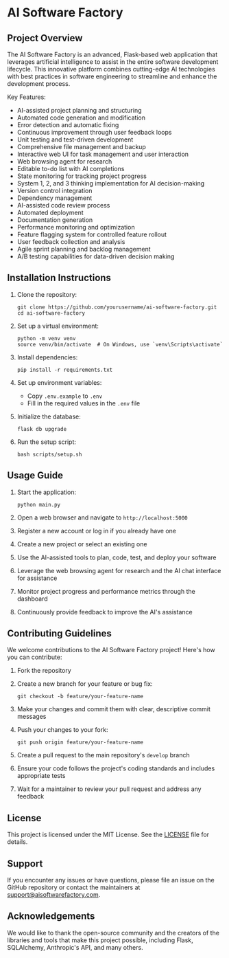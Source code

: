 
# AI Software Factory

## Project Overview

The AI Software Factory is an advanced, Flask-based web application that leverages artificial intelligence to assist in the entire software development lifecycle. This innovative platform combines cutting-edge AI technologies with best practices in software engineering to streamline and enhance the development process.

Key Features:
- AI-assisted project planning and structuring
- Automated code generation and modification
- Error detection and automatic fixing
- Continuous improvement through user feedback loops
- Unit testing and test-driven development
- Comprehensive file management and backup
- Interactive web UI for task management and user interaction
- Web browsing agent for research
- Editable to-do list with AI completions
- State monitoring for tracking project progress
- System 1, 2, and 3 thinking implementation for AI decision-making
- Version control integration
- Dependency management
- AI-assisted code review process
- Automated deployment
- Documentation generation
- Performance monitoring and optimization
- Feature flagging system for controlled feature rollout
- User feedback collection and analysis
- Agile sprint planning and backlog management
- A/B testing capabilities for data-driven decision making

## Installation Instructions

1. Clone the repository:
   ```
   git clone https://github.com/yourusername/ai-software-factory.git
   cd ai-software-factory
   ```

2. Set up a virtual environment:
   ```
   python -m venv venv
   source venv/bin/activate  # On Windows, use `venv\Scripts\activate`
   ```

3. Install dependencies:
   ```
   pip install -r requirements.txt
   ```

4. Set up environment variables:
   - Copy `.env.example` to `.env`
   - Fill in the required values in the `.env` file

5. Initialize the database:
   ```
   flask db upgrade
   ```

6. Run the setup script:
   ```
   bash scripts/setup.sh
   ```

## Usage Guide

1. Start the application:
   ```
   python main.py
   ```

2. Open a web browser and navigate to `http://localhost:5000`

3. Register a new account or log in if you already have one

4. Create a new project or select an existing one

5. Use the AI-assisted tools to plan, code, test, and deploy your software

6. Leverage the web browsing agent for research and the AI chat interface for assistance

7. Monitor project progress and performance metrics through the dashboard

8. Continuously provide feedback to improve the AI's assistance

## Contributing Guidelines

We welcome contributions to the AI Software Factory project! Here's how you can contribute:

1. Fork the repository

2. Create a new branch for your feature or bug fix:
   ```
   git checkout -b feature/your-feature-name
   ```

3. Make your changes and commit them with clear, descriptive commit messages

4. Push your changes to your fork:
   ```
   git push origin feature/your-feature-name
   ```

5. Create a pull request to the main repository's `develop` branch

6. Ensure your code follows the project's coding standards and includes appropriate tests

7. Wait for a maintainer to review your pull request and address any feedback

## License

This project is licensed under the MIT License. See the [LICENSE](LICENSE) file for details.

## Support

If you encounter any issues or have questions, please file an issue on the GitHub repository or contact the maintainers at support@aisoftwarefactory.com.

## Acknowledgements

We would like to thank the open-source community and the creators of the libraries and tools that make this project possible, including Flask, SQLAlchemy, Anthropic's API, and many others.
